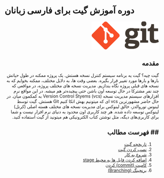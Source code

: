 # دوره آموزش گیت برای فارسی زبانان
<div dir="rtl">

![Git Logo](./logo.png)
## مقدمه

گیت چیه؟ گیت  یه برنامه سیستم کنترل نسخه هستش. 
یک پروژه ممکنه در طول حیاتش بارها و بارها مورد تغییر قرار بگیره. بعضی وقت ها، به دلایل مختلف، ممکنه بخوایم که به نسخه های قبلی پروژه نگاه بندازیم. مدیریت نسخه های مختلف پروژه، در مواقعی که چند نفر مشترکا در حال توسعه اون باشن حتی پیچیده‌تر هم میشه. در این مواقع نرم افزارهای سیستم مدیریت نسخه (Version Control Styems (vcs به کمکمون میان. در حال حاضر مشهورترین vcs ای که میتونیم بهش اتکا کنیم Git هستش.
گیت توسط لینوس توروالدز، خالق لینوکس برای مدیریت نسخه های مختلف هسته اصلی (کرنل) لینوکس توسعه داده شده. هر چند کاربری اون محدود به دنیای نرم افزار نیست و شما برای کاربری‌های دیگه، مثل نوشتن کتاب الکترونیکی هم میتونید از گیت استفاده کنید.

## ## فهرست مطالب
1. [تاریخچه گیت](./fa/1-intro.md)
2. [نصب کردن گیت](./fa/2-installation.md)  
3. [شروع به کار](./fa/3-getting-started.md)
4. [اضافه کردن فایل ها به محیط stage](./fa/4-staging.md)
5. [کامیت (commit) کردن](./fa/5-commit.md)
6. [برنچینگ (Branching)](./fa/6-branching.md)
